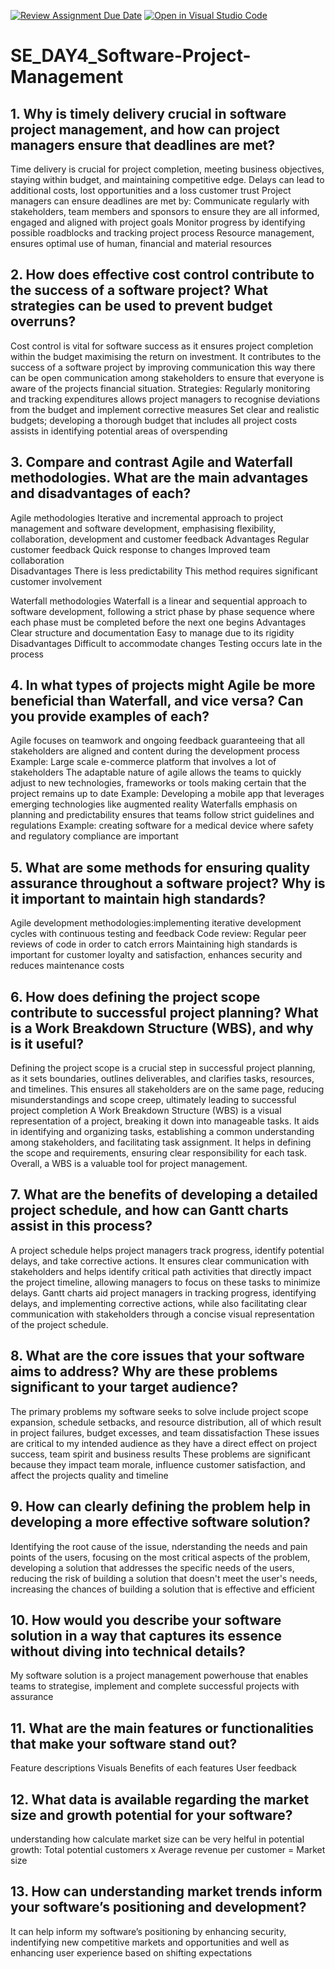 [![Review Assignment Due Date](https://classroom.github.com/assets/deadline-readme-button-22041afd0340ce965d47ae6ef1cefeee28c7c493a6346c4f15d667ab976d596c.svg)](https://classroom.github.com/a/9pw6JKcu)
[![Open in Visual Studio Code](https://classroom.github.com/assets/open-in-vscode-2e0aaae1b6195c2367325f4f02e2d04e9abb55f0b24a779b69b11b9e10269abc.svg)](https://classroom.github.com/online_ide?assignment_repo_id=18800324&assignment_repo_type=AssignmentRepo)
# SE_DAY4_Software-Project-Management
## 1. Why is timely delivery crucial in software project management, and how can project managers ensure that deadlines are met?
Time delivery is crucial for project completion, meeting business objectives, staying within budget, and maintaining competitive edge. Delays can lead to additional costs, lost opportunities and a loss customer trust 
 Project managers can ensure deadlines are met by:
Communicate regularly with stakeholders, team members and sponsors to ensure they are all informed, engaged and aligned with project goals 
Monitor progress by identifying possible roadblocks and tracking project process 
Resource management, ensures optimal use of human, financial and material resources 


## 2. How does effective cost control contribute to the success of a software project? What strategies can be used to prevent budget overruns?
Cost control is vital for software success as it ensures project completion within the budget maximising the return on investment. 
It contributes to the success of a software project by improving communication this way there can be open communication among stakeholders to ensure that everyone is aware of the projects financial situation.
Strategies: 
Regularly monitoring and tracking expenditures allows project managers to recognise deviations from the budget and implement corrective measures 
 Set clear and realistic budgets; developing a thorough budget that includes all project costs assists in identifying potential areas of overspending 

## 3. Compare and contrast Agile and Waterfall methodologies. What are the main advantages and disadvantages of each?
Agile methodologies 
Iterative and incremental approach to project management and software development, emphasising flexibility, collaboration, development and customer feedback 
Advantages
Regular customer feedback 
Quick response to changes
Improved team collaboration  
Disadvantages
There is less predictability 
This method requires significant customer involvement 

Waterfall methodologies
Waterfall is a linear and sequential approach to software development, following a strict phase by phase sequence where each phase must be completed before the next one begins 
Advantages 
Clear structure and documentation
Easy to manage due to its rigidity 
Disadvantages 
Difficult to accommodate changes 
Testing occurs late in the process

## 4. In what types of projects might Agile be more beneficial than Waterfall, and vice versa? Can you provide examples of each?
Agile focuses on teamwork and ongoing feedback guaranteeing that all stakeholders are aligned and content during the development process 
Example: Large scale e-commerce platform that involves a lot of stakeholders 
The adaptable nature of agile allows the teams to quickly adjust to new technologies, frameworks or tools making certain that the project remains up to date 
Example: Developing a mobile app that leverages emerging technologies like augmented reality 
Waterfalls emphasis on planning and predictability ensures that teams follow strict guidelines and regulations 
Example: creating software for a medical device where safety and regulatory compliance are important

## 5. What are some methods for ensuring quality assurance throughout a software project? Why is it important to maintain high standards?
Agile development methodologies:implementing iterative development cycles with continuous testing and feedback
Code review: Regular peer reviews of code in order to catch errors
Maintaining high standards is important for customer loyalty and satisfaction, enhances security and reduces maintenance costs

## 6. How does defining the project scope contribute to successful project planning? What is a Work Breakdown Structure (WBS), and why is it useful?
Defining the project scope is a crucial step in successful project planning, as it sets boundaries, outlines deliverables, and clarifies tasks, resources, and timelines. This ensures all stakeholders are on the same page, reducing misunderstandings and scope creep, ultimately leading to successful project completion
A Work Breakdown Structure (WBS) is a visual representation of a project, breaking it down into manageable tasks. It aids in identifying and organizing tasks, establishing a common understanding among stakeholders, and facilitating task assignment. It helps in defining the scope and requirements, ensuring clear responsibility for each task. Overall, a WBS is a valuable tool for project management.

## 7. What are the benefits of developing a detailed project schedule, and how can Gantt charts assist in this process?
A project schedule helps project managers track progress, identify potential delays, and take corrective actions. It ensures clear communication with stakeholders and helps identify critical path activities that directly impact the project timeline, allowing managers to focus on these tasks to minimize delays.
Gantt charts aid project managers in tracking progress, identifying delays, and implementing corrective actions, while also facilitating clear communication with stakeholders through a concise visual representation of the project schedule.



## 8. What are the core issues that your software aims to address? Why are these problems significant to your target audience?
The primary problems my software seeks  to solve include project scope expansion, schedule setbacks, and  resource distribution, all of  which result in project failures, budget excesses, and team dissatisfaction These issues are critical to my intended audience as they have a direct effect on project success, team spirit and business results 
These problems are significant because they impact team morale, influence customer satisfaction, and affect the projects quality and timeline 

## 9. How can clearly defining the problem help in developing a more effective software solution?
 Identifying the root cause of the issue, nderstanding the needs and pain points of the users, focusing on the most critical aspects of the problem, developing a solution that addresses the specific needs of the users, reducing the risk of building a solution that doesn't meet the user's needs, increasing the chances of building a solution that is effective and efficient

## 10. How would you describe your software solution in a way that captures its essence without diving into technical details?
My software solution is a project management powerhouse that enables teams to strategise, implement and complete successful projects with assurance 

## 11. What are the main features or functionalities that make your software stand out?
Feature descriptions 
Visuals
Benefits of each features 
User feedback

## 12. What data is available regarding the market size and growth potential for your software?
understanding how calculate market size can be very helful in potential growth: 
Total potential customers x Average revenue per customer = Market size
## 13. How can understanding market trends inform your software’s positioning and development?
It can help inform my software’s positioning by enhancing security, indentifying new competitive markets and opportunities and well as enhancing user experience based on shifting expectations 
